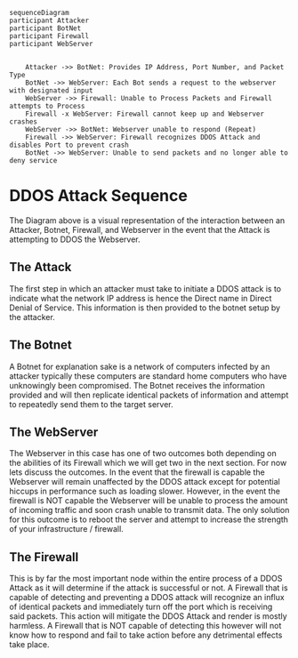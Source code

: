 ```mermaid
sequenceDiagram
participant Attacker
participant BotNet
participant Firewall
participant WebServer


	Attacker ->> BotNet: Provides IP Address, Port Number, and Packet Type
	BotNet ->> WebServer: Each Bot sends a request to the webserver with designated input
	WebServer ->> Firewall: Unable to Process Packets and Firewall attempts to Process
	Firewall -x WebServer: Firewall cannot keep up and Webserver crashes
	WebServer ->> BotNet: Webserver unable to respond (Repeat)
	Firewall ->> WebServer: Firewall recognizes DDOS Attack and disables Port to prevent crash
	BotNet ->> WebServer: Unable to send packets and no longer able to deny service
```
# DDOS Attack Sequence
The Diagram above is a visual representation of the interaction between an Attacker, Botnet, Firewall, and Webserver in the event that the Attack is attempting to DDOS the Webserver.

## The Attack
The first step in which an attacker must take to initiate a DDOS attack is to indicate what the network IP address is hence the Direct name in Direct Denial of Service. This information is then provided to the botnet setup by the attacker.

## The Botnet
A Botnet for explanation sake is a network of computers infected by an attacker typically these computers are standard home computers who have unknowingly been compromised. The Botnet receives the information provided and will then replicate identical packets of information and attempt to repeatedly send them to the target server.

## The WebServer
The Webserver in this case has one of two outcomes both depending on the abilities of its Firewall which we will get two in the next section. For now lets discuss the outcomes. In the event that the firewall is capable the Webserver will remain unaffected by the DDOS attack except for potential hiccups in performance such as loading slower. However, in the event the firewall is NOT capable the Webserver will be unable to process the amount of incoming traffic and soon crash unable to transmit data. The only solution for this outcome is to reboot the server and attempt to increase the strength of your infrastructure / firewall.

## The Firewall
This is by far the most important node within the entire process of a DDOS Attack as it will determine if the attack is successful or not. A Firewall that is capable of detecting and preventing a DDOS attack will recognize an influx of identical packets and immediately turn off the port which is receiving said packets. This action will mitigate the DDOS Attack and render is mostly harmless. A Firewall that is NOT capable of detecting this however will not know how to respond and fail to take action before any detrimental effects take place.